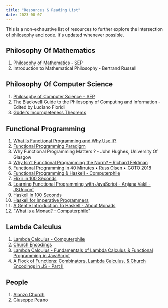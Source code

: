 ```yaml
---
title: "Resources & Reading List"
date: 2023-08-07
---
```


This is a non-exhaustive list of resources to further explore the intersection of philosophy and code. It's updated whenever possible.

## Philosophy Of Mathematics

1. [Philosophy of Mathematics - SEP](https://plato.stanford.edu/entries/philosophy-mathematics/ "Philosophy of Mathematics - SEP")
2. Introduction to Mathematical Philosophy - Bertrand Russell

## Philosophy Of Computer Science

1. [Philosophy of Computer Science - SEP](https://plato.stanford.edu/Archives/Win2017/entries/computer-science/#:~:text=The%20philosophy%20of%20computer%20science%20also%20considers%20the%20analysis%20of,and%20testing%20of%20those%20systems. "Philosophy of Computer Science - SEP")
2. The Blackwell Guide to the Philosophy of Computing and Information - Edited by Luciano Floridi
3. [Gödel's Incompleteness Theorems](https://plato.stanford.edu/entries/goedel/#IncThe "Gödel's Incompleteness Theorems")

## Functional Programming

1. [What Is Functional Programming and Why Use It?](https://www.codingdojo.com/blog/what-is-functional-programming#:~:text=Functional%20programming%20(FP)%20is%20an,by%20applying%20and%20composing%20functions. "What Is Functional Programming and Why Use It?")
2. [Functional Programming Paradigm](https://www.geeksforgeeks.org/functional-programming-paradigm/ "Functional Programming Paradigm")
3. Why Functional Programming Matters ? - John Hughes, University Of Glasgow
4. [Why Isn't Functional Programming the Norm? – Richard Feldman](https://www.youtube.com/watch?v=QyJZzq0v7Z4 "Why Isn't Functional Programming the Norm? – Richard Feldman")
5. [Functional Programming in 40 Minutes • Russ Olsen • GOTO 2018](https://www.youtube.com/watch?v=0if71HOyVjY "Functional Programming in 40 Minutes • Russ Olsen • GOTO 2018")
6. [Functional Programming & Haskell - Computerphile](https://www.youtube.com/watch?v=LnX3B9oaKzw "Functional Programming & Haskell - Computerphile")
7. [Elixir in 100 Seconds](https://www.youtube.com/watch?v=R7t7zca8SyM "Elixir in 100 Seconds")
8. [Learning Functional Programming with JavaScript - Anjana Vakil - JSUnconf](https://www.youtube.com/watch?v=e-5obm1G_FY "Learning Functional Programming with JavaScript - Anjana Vakil - JSUnconf")
9. [Haskell in 100 Seconds](https://www.youtube.com/watch?v=Qa8IfEeBJqk "Haskell in 100 Seconds")
10. [Haskell for Imperative Programmers](https://www.youtube.com/playlist?list=PLe7Ei6viL6jGp1Rfu0dil1JH1SHk9bgDV "Haskell for Imperative Programmers")
11. [A Gentle Introduction To Haskell - About Monads](https://www.haskell.org/tutorial/monads.html "A Gentle Introduction To Haskell - About Monads")
12. ["What is a Monad? - Computerphile"](https://www.youtube.com/watch?v=t1e8gqXLbsU "What is a Monad? - Computerphile")

## Lambda Calculus

1. [Lambda Calculus - Computerphile](https://www.youtube.com/watch?v=eis11j_iGMs "Lambda Calculus - Computerphile")
2. [Church Encodings](https://en.wikipedia.org/wiki/Church_encoding "Church Encodings")
3. [Lambda Calculus - Fundamentals of Lambda Calculus & Functional Programming in JavaScript](https://www.youtube.com/watch?v=3VQ382QG-y4 "Lambda Calculus - Fundamentals of Lambda Calculus & Functional Programming in JavaScript")
4. [A Flock of Functions: Combinators, Lambda Calculus, & Church Encodings in JS - Part II](https://www.youtube.com/watch?v=pAnLQ9jwN-E "A Flock of Functions: Combinators, Lambda Calculus, & Church Encodings in JS - Part II")

## People

1. [Alonzo Church](https://plato.stanford.edu/entries/church/ "Alonzo Church")
2. [Giuseppe Peano](https://en.wikipedia.org/wiki/Giuseppe_Peano "Giuseppe Peano")
